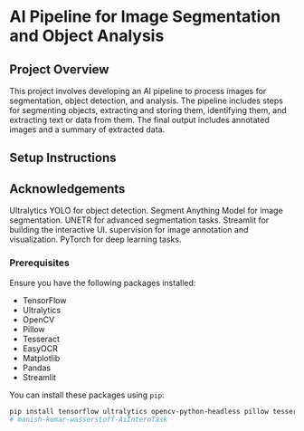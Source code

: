 # AI Pipeline for Image Segmentation and Object Analysis

## Project Overview
This project involves developing an AI pipeline to process images for segmentation, object detection, and analysis. The pipeline includes steps for segmenting objects, extracting and storing them, identifying them, and extracting text or data from them. The final output includes annotated images and a summary of extracted data.

## Setup Instructions
## Acknowledgements
Ultralytics YOLO for object detection.
Segment Anything Model for image segmentation.
UNETR for advanced segmentation tasks.
Streamlit for building the interactive UI.
supervision for image annotation and visualization.
PyTorch for deep learning tasks.

### Prerequisites
Ensure you have the following packages installed:
- TensorFlow
- Ultralytics
- OpenCV
- Pillow
- Tesseract
- EasyOCR
- Matplotlib
- Pandas
- Streamlit

You can install these packages using `pip`:
```bash
pip install tensorflow ultralytics opencv-python-headless pillow tesseract easyocr matplotlib pandas streamlit
#   m a n i s h - k u m a r - w a s s e r s t o f f - A i I n t e r n T a s k  
 
